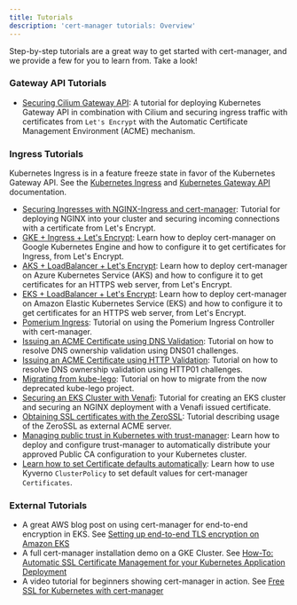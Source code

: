```yaml
---
title: Tutorials
description: 'cert-manager tutorials: Overview'
---
```


Step-by-step tutorials are a great way to get started with cert-manager, and we provide a few
for you to learn from. Take a look!

### Gateway API Tutorials

- [Securing Cilium Gateway API](./acme/cilium-gateway-api.md): A tutorial for deploying Kubernetes Gateway API in combination with Cilium and securing ingress traffic with certificates from `Let's Encrypt` with the Automatic Certificate Management Environment (ACME) mechanism.

### Ingress Tutorials

Kubernetes Ingress is in a feature freeze state in favor of the Kubernetes Gateway API. See the [Kubernetes Ingress](https://kubernetes.io/docs/concepts/services-networking/ingress/) and [Kubernetes Gateway API](https://kubernetes.io/docs/concepts/services-networking/gateway/) documentation.

- [Securing Ingresses with NGINX-Ingress and cert-manager](./acme/nginx-ingress.md): Tutorial for deploying NGINX into your
  cluster and securing incoming connections with a certificate from Let's Encrypt.
- [GKE + Ingress + Let's Encrypt](./getting-started-with-cert-manager-on-google-kubernetes-engine-using-lets-encrypt-for-ingress-ssl/README.md):
  Learn how to deploy cert-manager on Google Kubernetes Engine and how to configure it to get certificates for Ingress, from Let's Encrypt.
- [AKS + LoadBalancer + Let's Encrypt](getting-started-aks-letsencrypt/README.md):
  Learn how to deploy cert-manager on Azure Kubernetes Service (AKS) and how to configure it to get certificates for an HTTPS web server, from Let's Encrypt.
- [EKS + LoadBalancer + Let's Encrypt](getting-started-aws-letsencrypt/README.md):
  Learn how to deploy cert-manager on Amazon Elastic Kubernetes Service (EKS) and how to configure it to get certificates for an HTTPS web server, from Let's Encrypt.
- [Pomerium Ingress](./acme/pomerium-ingress.md): Tutorial on using the Pomerium Ingress Controller with cert-manager.
- [Issuing an ACME Certificate using DNS Validation](./acme/dns-validation.md):
  Tutorial on how to resolve DNS ownership validation using DNS01 challenges.
- [Issuing an ACME Certificate using HTTP Validation](./acme/http-validation.md):
  Tutorial on how to resolve DNS ownership validation using HTTP01 challenges.
- [Migrating from kube-lego](./acme/migrating-from-kube-lego.md): Tutorial on
  how to migrate from the now deprecated kube-lego project.
- [Securing an EKS Cluster with Venafi](./venafi/venafi.md): Tutorial for
  creating an EKS cluster and securing an NGINX deployment with a Venafi issued
  certificate.
- [Obtaining SSL certificates with the ZeroSSL](./zerossl/zerossl.md): Tutorial describing usage of the ZeroSSL as external ACME server.
- [Managing public trust in Kubernetes with trust-manager](./getting-started-with-trust-manager/README.md): Learn how to deploy and configure trust-manager to automatically distribute your approved Public CA configuration to your Kubernetes cluster.
- [Learn how to set Certificate defaults automatically](./certificate-defaults/README.md): Learn how to use Kyverno `ClusterPolicy` to set default values for cert-manager `Certificates`.

### External Tutorials

- A great AWS blog post on using cert-manager for end-to-end encryption in EKS. See [Setting up end-to-end TLS encryption on Amazon EKS](https://aws.amazon.com/blogs/containers/setting-up-end-to-end-tls-encryption-on-amazon-eks-with-the-new-aws-load-balancer-controller/)
- A full cert-manager installation demo on a GKE Cluster. See [How-To: Automatic SSL Certificate Management for your Kubernetes Application Deployment](https://medium.com/contino-engineering/how-to-automatic-ssl-certificate-management-for-your-kubernetes-application-deployment-94b64dfc9114)
- A video tutorial for beginners showing cert-manager in action. See [Free SSL for Kubernetes with cert-manager](https://www.youtube.com/watch?v=hoLUigg4V18)
